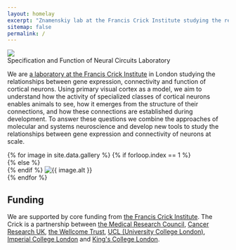 ```yaml
---
layout: homelay
excerpt: "Znamenskiy lab at the Francis Crick Institute studying the relationships between gene expression, connectivity and function of cortical neurons."
sitemap: false
permalink: /
---
```

<div class="col-sm-12">
<img class="float-left biglogo" src="{{ site.url }}{{ site.baseurl }}/images/lab_logo_color.svg">
<div class="bigtitle titlebox">
Specification and Function of Neural Circuits Laboratory
</div>
</div>

<div class="col-sm-12">
  <p>
  We are <a href="https://www.crick.ac.uk/research/labs/petr-znamenskiy">a laboratory at the Francis Crick Institute</a>
  in London studying the relationships between gene expression, connectivity and
  function of cortical neurons. Using primary visual cortex as a model, we aim
  to understand how the activity of specialized classes of cortical neurons
  enables animals to see, how it emerges from the structure of their connections,
  and how these connections are established during development. To answer these
  questions we combine the approaches of molecular and systems neuroscience and
  develop new tools to study the relationships between gene expression
  and connectivity of neurons at scale.
  </p>
</div>

<div class="col-12">
<div class="carousel slide" data-ride="carousel">
  <div class="carousel-inner" role="listbox" style="max-width:900px; max-height:600px !important;">
    {% for image in site.data.gallery %}
    {% if forloop.index == 1 %}
    <div class="carousel-item active">
    {% else %}
    <div class="carousel-item">
    {% endif %}
      <img class="d-block w-100" src="{{ site.url }}{{ site.baseurl }}/images/carousel/{{ image.name }}" alt="{{ image.alt }}">
    </div>
    {% endfor %}
  </div>
</div>
</div>

<div class="col-sm-12">
<h2>Funding</h2>
<p>
We are supported by core funding from
<a href="http://www.crick.ac.uk">the Francis Crick Institute</a>. The Crick is
a partnership between
<a href="https://mrc.ukri.org/">the Medical Research Council</a>,
<a href="https://www.cancerresearchuk.org/">Cancer Research UK</a>,
<a href="https://wellcome.org/">the Wellcome Trust</a>,
<a href="https://www.ucl.ac.uk/">UCL (University College London)</a>,
<a href="https://www.imperial.ac.uk/">Imperial College London</a> and
<a href="https://www.kcl.ac.uk/">King's College London</a>.
</p>
<p></p>
</div>
